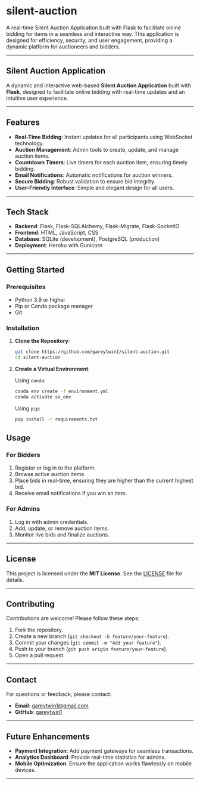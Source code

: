 # silent-auction

A real-time Silent Auction Application built with Flask to facilitate online bidding for items in a seamless and interactive way. This application is designed for efficiency, security, and user engagement, providing a dynamic platform for auctioneers and bidders.

---

## **Silent Auction Application**

A dynamic and interactive web-based **Silent Auction Application** built with **Flask**, designed to facilitate online bidding with real-time updates and an intuitive user experience.

---

## **Features**

- **Real-Time Bidding**: Instant updates for all participants using WebSocket technology.
- **Auction Management**: Admin tools to create, update, and manage auction items.
- **Countdown Timers**: Live timers for each auction item, ensuring timely bidding.
- **Email Notifications**: Automatic notifications for auction winners.
- **Secure Bidding**: Robust validation to ensure bid integrity.
- **User-Friendly Interface**: Simple and elegant design for all users.

---

## **Tech Stack**

- **Backend**: Flask, Flask-SQLAlchemy, Flask-Migrate, Flask-SocketIO
- **Frontend**: HTML, JavaScript, CSS
- **Database**: SQLite (development), PostgreSQL (production)
- **Deployment**: Heroku with Gunicorn

---

## **Getting Started**

### **Prerequisites**

- Python 3.9 or higher
- Pip or Conda package manager
- Git

### **Installation**

1. **Clone the Repository**:

   ```bash
   git clone https://github.com/gareytwin1/silent-auction.git
   cd silent-auction
   ```

2. **Create a Virtual Environment**:

   Using `conda`:

   ```bash
   conda env create -f environment.yml
   conda activate sa_env
   ```

   Using `pip`:

   ```bash
   pip install -r requirements.txt
   ```

## **Usage**

### **For Bidders**

1. Register or log in to the platform.
2. Browse active auction items.
3. Place bids in real-time, ensuring they are higher than the current highest bid.
4. Receive email notifications if you win an item.

### **For Admins**

1. Log in with admin credentials.
2. Add, update, or remove auction items.
3. Monitor live bids and finalize auctions.

---


## **License**

This project is licensed under the **MIT License**. See the [LICENSE](LICENSE) file for details.

---

## **Contributing**

Contributions are welcome! Please follow these steps:

1. Fork the repository.
2. Create a new branch (`git checkout -b feature/your-feature`).
3. Commit your changes (`git commit -m "Add your feature"`).
4. Push to your branch (`git push origin feature/your-feature`).
5. Open a pull request.

---

## **Contact**

For questions or feedback, please contact:

- **Email**: <gareytwin1@gmail.com>
- **GitHub**: [gareytwin1](https://github.com/gareytwin1)

---

## **Future Enhancements**

- **Payment Integration**: Add payment gateways for seamless transactions.
- **Analytics Dashboard**: Provide real-time statistics for admins.
- **Mobile Optimization**: Ensure the application works flawlessly on mobile devices.

---
